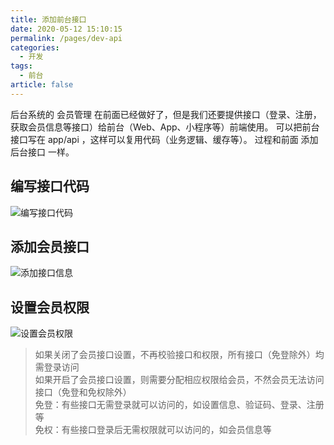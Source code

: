 ```yaml
---
title: 添加前台接口
date: 2020-05-12 15:10:15
permalink: /pages/dev-api
categories: 
  - 开发
tags: 
  - 前台
article: false
---
```


后台系统的 会员管理 在前面已经做好了，但是我们还要提供接口（登录、注册，获取会员信息等接口）给前台（Web、App、小程序等）前端使用。
可以把前台接口写在 app/api ，这样可以复用代码（业务逻辑、缓存等）。
过程和前面 添加后台接口 一样。

## 编写接口代码

<img :src="$withBase('/img/dev/indexapi.jpg')" alt="编写接口代码">

## 添加会员接口

<img :src="$withBase('/img/dev/indexapirule.jpg')" alt="添加接口信息">

## 设置会员权限

<img :src="$withBase('/img/dev/indexapiunauth.jpg')" alt="设置会员权限">

> 如果关闭了会员接口设置，不再校验接口和权限，所有接口（免登除外）均需登录访问  
> 如果开启了会员接口设置，则需要分配相应权限给会员，不然会员无法访问接口（免登和免权除外）  
> 免登：有些接口无需登录就可以访问的，如设置信息、验证码、登录、注册等  
> 免权：有些接口登录后无需权限就可以访问的，如会员信息等  
